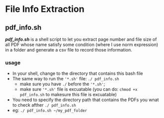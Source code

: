 # File Info Extraction


## pdf_info.sh
***pdf_info.sh*** is a shell script to let you extract page number and file size of all PDF whose name satisfy some condition (where I use norm expression) in a folder and generate a csv file to record those information. 
### usage
- In your shell, change to the directory that contains this bash file 
- The same way to run the `'*.sh'` file: `./ pdf_info.sh`
  - make sure you have `./` before the `'*.sh'`;
  - make sure `'*.sh'` file is excuatable (you can do: `chmod +x pdf_info.sh` to makesure this file is excuatable)
-  You need to specify the directory path that contains the PDFs you wnat to check afther `./ pdf_info.sh`
  - eg: `./ pdf_info.sh ~/my_pdf_folder`
